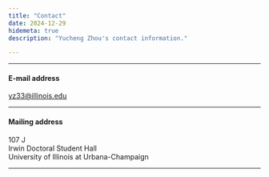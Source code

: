 ```yaml
---
title: "Contact"
date: 2024-12-29
hidemeta: true
description: "Yucheng Zhou's contact information."

---
```


---

#### E-mail address

yz33@illinois.edu

---

#### Mailing address

107 J  
Irwin Doctoral Student Hall  
University of Illinois at Urbana-Champaign

---